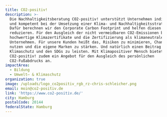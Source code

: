 ```yaml
---
title: CO2-positiv!
description: >-
  Die Nachhaltigkeitsberatung CO2-positiv! unterstützt Unternehmen individuell
  und kompetent bei der Umsetzung einer Klima- und Nachhaltigkeitsstrategie.
  Dafür berechnen wir den Corporate Carbon Footprint und helfen diesen zu
  reduzieren. Für den Ausgleich der nicht vermeidbaren CO2-Emissionen bieten wir
  hochwertige Klimazertifikate und die Zertifizierung als klimaneutrales
  Unternehmen. Für unsere Kunden heißt das, Risiken zu minimieren, Chancen zu
  nutzen und die eigene Marken zu stärken. Und natürlich einen Beitrag zum
  Klimaschutz und den SDGs zu leisten. Mit Klimapositiver Mensch bietet
  CO2-positiv! zudem ein Angebot für den Ausgleich des persönlichen
  CO2-Fußabdrucks an.
impactArea:
  - Bildung
  - Umwelt– & Klimaschutz
organization: true
image: /uploads/logo_co2positiv_rgb_rz-chris-schleicher.png
email: moin@co2-positiv.de
link: 'https://www.co2-positiv.de/'
city: Hamburg
postalCode: 20144
federalState: Hamburg
---
```

